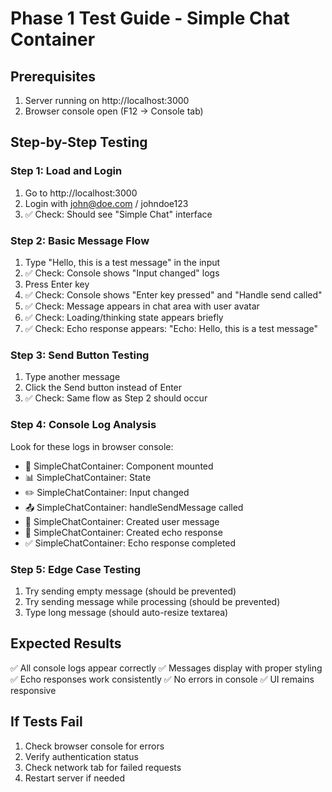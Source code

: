 
# Phase 1 Test Guide - Simple Chat Container

## Prerequisites
1. Server running on http://localhost:3000
2. Browser console open (F12 → Console tab)

## Step-by-Step Testing

### Step 1: Load and Login
1. Go to http://localhost:3000
2. Login with john@doe.com / johndoe123
3. ✅ Check: Should see "Simple Chat" interface

### Step 2: Basic Message Flow
1. Type "Hello, this is a test message" in the input
2. ✅ Check: Console shows "Input changed" logs
3. Press Enter key
4. ✅ Check: Console shows "Enter key pressed" and "Handle send called"
5. ✅ Check: Message appears in chat area with user avatar
6. ✅ Check: Loading/thinking state appears briefly
7. ✅ Check: Echo response appears: "Echo: Hello, this is a test message"

### Step 3: Send Button Testing
1. Type another message
2. Click the Send button instead of Enter
3. ✅ Check: Same flow as Step 2 should occur

### Step 4: Console Log Analysis
Look for these logs in browser console:
- 🚀 SimpleChatContainer: Component mounted
- 📊 SimpleChatContainer: State
- ✏️ SimpleChatContainer: Input changed
- 📤 SimpleChatContainer: handleSendMessage called
- 👤 SimpleChatContainer: Created user message
- 🤖 SimpleChatContainer: Created echo response
- ✅ SimpleChatContainer: Echo response completed

### Step 5: Edge Case Testing
1. Try sending empty message (should be prevented)
2. Try sending message while processing (should be prevented)
3. Type long message (should auto-resize textarea)

## Expected Results
✅ All console logs appear correctly
✅ Messages display with proper styling
✅ Echo responses work consistently
✅ No errors in console
✅ UI remains responsive

## If Tests Fail
1. Check browser console for errors
2. Verify authentication status
3. Check network tab for failed requests
4. Restart server if needed
